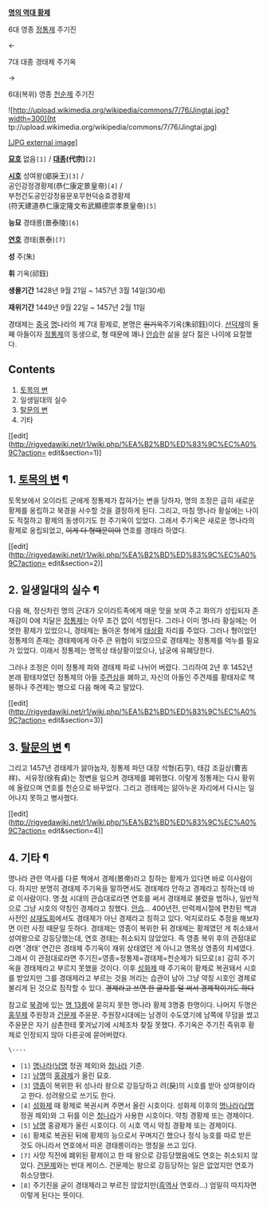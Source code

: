**[명의 역대 황제](%EB%AA%85%EB%82%98%EB%9D%BC#s-7.md)**

6대 영종 [정통제](%EC%A0%95%ED%86%B5%EC%A0%9C.md) 주기진

←

7대 대종 경태제 주기옥

→

6대(복위) 영종 [천순제](%EC%A0%95%ED%86%B5%EC%A0%9C.md) 주기진

  

![http://upload.wikimedia.org/wikipedia/commons/7/76/Jingtai.jpg?width=300](ht
tp://upload.wikimedia.org/wikipedia/commons/7/76/Jingtai.jpg)

[[JPG external
image]](http://upload.wikimedia.org/wikipedia/commons/7/76/Jingtai.jpg)

**[묘호](%EB%AC%98%ED%98%B8.md)**
없음`[1]` / **[대종](%EB%8C%80%EC%A2%85.md)(代宗)**`[2]`

**[시호](%EC%8B%9C%ED%98%B8.md)**
성여왕(郕戾王)`[3]` /  
공인강정경황제(恭仁康定景皇帝)`[4]` /  
부천건도공인강정융문포무현덕숭효경황제  
(符天建道恭仁康定隆文布武顯德崇孝景皇帝)`[5]`

**능묘**
경태릉(景泰陵)`[6]`

**[연호](%EC%97%B0%ED%98%B8.md)**
경태(景泰)`[7]`

**성**
주(朱)

**휘**
기옥(祁鈺)

**생몰기간**
1428년 9월 21일 ~ 1457년 3월 14일(30세)

**재위기간**
1449년 9월 22일 ~ 1457년 2월 11일

  
경태제는 [중국](%EC%A4%91%EA%B5%AD.md) [명](%EB%AA%85.md)나라의 제 7대 황제로, 본명은
<del>원기옥</del>주기옥(朱祁鈺)이다. [선덕제](%EC%84%A0%EB%8D%95%EC%A0%9C.md)의 둘째 아들이자
[정통제](%EC%A0%95%ED%86%B5%EC%A0%9C.md)의 동생으로, 형 때문에 꽤나
[안습](%EC%95%88%EC%8A%B5.md)한 삶을 살다 젊은 나이에 요절했다.

## Contents

    

1. [토목의 변](%ED%86%A0%EB%AA%A9%EC%9D%98%20%EB%B3%80.md)
2. 일생일대의 실수 
3. [탈문의 변](%ED%83%88%EB%AC%B8%EC%9D%98%20%EB%B3%80.md)
4. 기타 

[[edit](http://rigvedawiki.net/r1/wiki.php/%EA%B2%BD%ED%83%9C%EC%A0%9C?action=
edit&section=1)]

## 1. [토목의 변](%ED%86%A0%EB%AA%A9%EC%9D%98%20%EB%B3%80.md) ¶

토목보에서 오이라트 군에게 정통제가 잡혀가는 변을 당하자, 명의 조정은 급히 새로운 황제를 옹립하고 북경을 사수할 것을 결정하게 된다.
그리고, 마침 명나라 황실에는 나이도 적절하고 황제의 동생이기도 한 주기옥이 있었다. 그래서 주기옥은 새로운 명나라의 황제로 옹립되었고,
<del>이게 다 형때문이야</del> 연호를 경태라 하였다.

  

[[edit](http://rigvedawiki.net/r1/wiki.php/%EA%B2%BD%ED%83%9C%EC%A0%9C?action=
edit&section=2)]

## 2. 일생일대의 실수 ¶

다음 해, 정신차린 명의 군대가 오이라트족에게 매운 맛을 보여 주고 화의가 성립되자 존재감이 0에 치달은
[정통제](%EC%A0%95%ED%86%B5%EC%A0%9C.md)는 아무 조건 없이 석방된다. 그러나 이미 명나라 황실에는 어엿한
황제가 있었으니, 경태제는 돌아온 형에게 [태상황](%ED%83%9C%EC%83%81%ED%99%A9.md) 자리를 주었다. 그러나
형이었던 정통제의 존재는 경태제에게 아주 큰 위협이 되었으므로 경태제는 정통제를 억누를 필요가 있었다. 이래서 정통제는 명목상
태상황이었으나, 남궁에 유폐당한다.

  

그러나 조정은 이미 정통제 파와 경태제 파로 나뉘어 버렸다. 그리하여 2년 후 1452년 본래 황태자였던 정통제의 아들
[주견심](%EC%84%B1%ED%99%94%EC%A0%9C.md)을 폐하고, 자신의 아들인 주견제를 황태자로 책봉하나 주견제는 병으로
다음 해에 죽고 말았다.

  

[[edit](http://rigvedawiki.net/r1/wiki.php/%EA%B2%BD%ED%83%9C%EC%A0%9C?action=
edit&section=3)]

## 3. [탈문의 변](%ED%83%88%EB%AC%B8%EC%9D%98%20%EB%B3%80.md) ¶

그리고 1457년 경태제가 앓아눕자, 정통제 파던 대장 석형(石亨), 태감 조길상(曹吉祥)、서유정(徐有貞)는 정변을 일으켜 경태제를
폐위했다. 이렇게 정통제는 다시 황위에 올랐으며 연호를 천순으로 바꾸었다. 그리고 경태제는 앓아누운 자리에서 다시는 일어나지 못하고
병사했다.

  

[[edit](http://rigvedawiki.net/r1/wiki.php/%EA%B2%BD%ED%83%9C%EC%A0%9C?action=
edit&section=4)]

## 4. 기타 ¶

명나라 관련 역사를 다룬 책에서 경제(景帝)라고 칭하는 황제가 있다면 바로 이사람이다. 하지만 분명히 경태제 주기옥을 말하면서도 경태제라
안하고 경제라고 칭하는데 바로 이사람이다. 명·[청](%EC%B2%AD%EB%82%98%EB%9D%BC.md) 시대의 관습대로라면
연호를 써서 경태제로 불렸을 법하나, 일반적으로 그냥 시호의 약칭인 경제라고 칭했다.
[안습](%EC%95%88%EC%8A%B5.md)... 400년전, 만력제시절에 편찬된 백과사전인
[삼재도회](%EC%82%BC%EC%9E%AC%EB%8F%84%ED%9A%8C.md)에서도 경태제가 아닌 경제라고 칭하고 있다.
억지로라도 추정을 해보자면 이런 사정 때문일 듯하다. 경태제는 영종이 복위한 뒤 경태제는 황제였던 게 취소돼서 성여왕으로 강등당했는데, 연호
경태는 취소되지 않았었다. 즉 영종 복위 후의 관점대로라면 '경태' 연간은 경태제 주기옥이 재위 상태였던 게 아니고 명목상 영종의 치세였다.
그래서 이 관점대로라면 주기진=영종=정통제=경태제=천순제가 되므로`[8]` 감히 주기옥을 경태제라고 부르지 못했을 것이다. 이후
[성화제](%EC%84%B1%ED%99%94%EC%A0%9C.md) 때 주기옥이 황제로 복권돼서 시호를 받았지만 그를 경태제라고 부르는
것을 꺼리는 습관이 남아 그냥 약칭 시호인 경제로 불리게 된 것으로 짐작할 수 있다. <del>경제라고 쓰면 한 글자를 덜 써서 경제적이기도
하다</del>

  

참고로 [북경](%EB%B6%81%EA%B2%BD.md)에 있는 [명 13릉](%EB%AA%85%2013%EB%A6%89.md)에
묻히지 못한 명나라 황제 3명중 한명이다. 나머지 두명은 [홍무제](%ED%99%8D%EB%AC%B4%EC%A0%9C.md) 주원장과
[건문제](%EA%B1%B4%EB%AC%B8%EC%A0%9C.md) 주윤문. 주원장시대에는 남경이 수도였기에 남쪽에 무덤을 썼고
주윤문은 자기 삼촌한테 쫓겨났기에 시체조차 찾질 못했다. 주기옥은 주기진 즉위후 황제로 인정되지 않아 다른곳에 묻어버렸다.

`\----`

  * `[1]` [명나라](%EB%AA%85%EB%82%98%EB%9D%BC.md)([남명](%EB%82%A8%EB%AA%85.md) 정권 제외)와 [청나라](%EC%B2%AD%EB%82%98%EB%9D%BC.md) 기준.
  * `[2]` [남명](%EB%82%A8%EB%AA%85.md)의 [홍광제](%EC%A3%BC%EC%9C%A0%EC%88%AD.md)가 올린 묘호.
  * `[3]` [영종](%EC%A0%95%ED%86%B5%EC%A0%9C.md)이 복위한 뒤 성나라 왕으로 강등당하고 려(戾)의 시호를 받아 성여왕이라고 한다. 성려왕으로 쓰기도 한다.
  * `[4]` [성화제](%EC%84%B1%ED%99%94%EC%A0%9C.md) 때 황제로 복권시켜 주면서 올린 시호이다. 성화제 이후의 [명나라](%EB%AA%85%EB%82%98%EB%9D%BC.md)([남명](%EB%82%A8%EB%AA%85.md) 정권 제외)와 그 뒤를 이은 [청나라](%EC%B2%AD%EB%82%98%EB%9D%BC.md)가 사용한 시호이다. 약칭 경황제 또는 경제이다.
  * `[5]` [남명](%EB%82%A8%EB%AA%85.md) 홍광제가 올린 시호이다. 이 시호 역시 약칭 경황제 또는 경제이다.
  * `[6]` 황제로 복권된 뒤에 황제의 능으로서 꾸며지긴 했으나 정식 능호를 따로 받은 것도 아니라서 연호에서 따온 경태릉이라는 명칭을 쓰고 있다.
  * `[7]` 사망 직전에 폐위된 황제이고 한 때 왕으로 강등당했음에도 연호는 취소되지 않았다. [건문제](%EA%B1%B4%EB%AC%B8%EC%A0%9C.md)와는 반대 케이스. 건문제는 왕으로 강등당하는 일은 없었지만 연호가 취소당했다.
  * `[8]` 주기진을 굳이 경태제라고 부르진 않았지만([흑역사](%ED%9D%91%EC%97%AD%EC%82%AC.md) 연호라...) 엄밀히 따지자면 이렇게 된다는 뜻이다.

